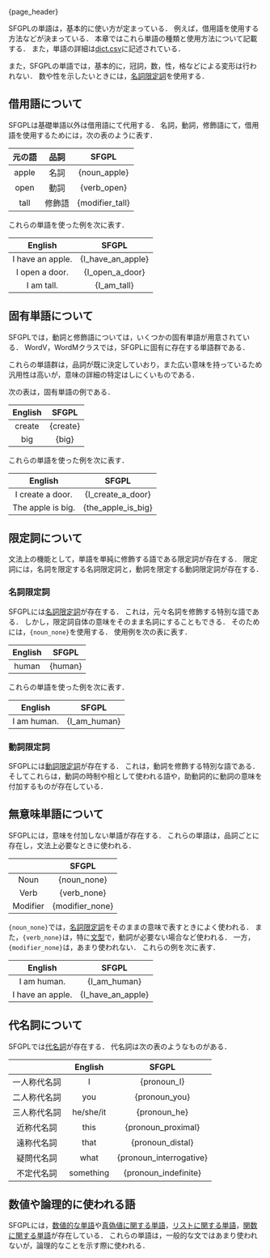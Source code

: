{page_header}

SFGPLの単語は，基本的に使い方が定まっている．
例えば，借用語を使用する方法などが決まっている．
本章ではこれら単語の種類と使用方法について記載する．
また，単語の詳細は[dict.csv](../../dict.csv)に記述されている．

また，SFGPLの単語では，基本的に，冠詞，数，性，格などによる変形は行われない．
数や性を示したいときには，[名詞限定詞]({docs_DeterminerN})を使用する．

## 借用語について

SFGPLは基礎単語以外は借用語にて代用する．
名詞，動詞，修飾語にて，借用語を使用するためには，次の表のように表す．

|元の語|品詞|SFGPL|
|:-:|:-:|:-:|
|apple|名詞|{noun_apple}|
|open|動詞|{verb_open}|
|tall|修飾語|{modifier_tall}|

これらの単語を使った例を次に表す．

|English|SFGPL|
|:-:|:-:|
|I have an apple.|{I_have_an_apple}|
|I open a door.|{I_open_a_door}|
|I am tall.|{I_am_tall}|

## 固有単語について

SFGPLでは，動詞と修飾語については，いくつかの固有単語が用意されている．
WordV，WordMクラスでは，SFGPLに固有に存在する単語群である．

これらの単語群は，品詞が既に決定していおり，また広い意味を持っているため汎用性は高いが，意味の詳細の特定はしにくいものである．

次の表は，固有単語の例である．

|English|SFGPL|
|:-:|:-:|
|create|{create}|
|big|{big}|

これらの単語を使った例を次に表す．

|English|SFGPL|
|:-:|:-:|
|I create a door.|{I_create_a_door}|
|The apple is big.|{the_apple_is_big}|

## 限定詞について

文法上の機能として，単語を単純に修飾する語である限定詞が存在する．
限定詞には，名詞を限定する名詞限定詞と，動詞を限定する動詞限定詞が存在する．

### 名詞限定詞

SFGPLには[名詞限定詞]({docs_DeterminerN})が存在する．
これは，元々名詞を修飾する特別な語である．
しかし，限定詞自体の意味をそのまま名詞にすることもできる．
そのためには，```{noun_none}```を使用する．
使用例を次の表に表す．

|English|SFGPL|
|:-:|:-:|
|human|{human}|

これらの単語を使った例を次に表す．

|English|SFGPL|
|:-:|:-:|
|I am human.|{I_am_human}|

### 動詞限定詞

SFGPLには[動詞限定詞]({docs_DeterminerV})が存在する．
これは，動詞を修飾する特別な語である．
そしてこれらは，動詞の時制や相として使われる語や，助動詞的に動詞の意味を付加するものが存在している．

## 無意味単語について

SFGPLには，意味を付加しない単語が存在する．
これらの単語は，品詞ごとに存在し，文法上必要なときに使われる．

||SFGPL|
|:-:|:-:|
|Noun|{noun_none}|
|Verb|{verb_none}|
|Modifier|{modifier_none}|

```{noun_none}```では，[名詞限定詞]({docs_DeterminerN})をそのままの意味で表すときによく使われる．
また，```{verb_none}```は，特に[文型]({docs_sentence_pattern})で，動詞が必要ない場合など使われる．
一方，```{modifier_none}```は，あまり使われない．
これらの例を次に表す．

|English|SFGPL|
|:-:|:-:|
|I am human.|{I_am_human}|
|I have an apple.|{I_have_an_apple}|

## 代名詞について

SFGPLでは[代名詞]({docs_pronoun})が存在する．
代名詞は次の表のようなものがある．

||English|SFGPL|
|:-:|:-:|:-:|
|一人称代名詞|I|{pronoun_I}|
|二人称代名詞|you|{pronoun_you}|
|三人称代名詞|he/she/it|{pronoun_he}|
|近称代名詞|this|{pronoun_proximal}|
|遠称代名詞|that|{pronoun_distal}|
|疑問代名詞|what|{pronoun_interrogative}|
|不定代名詞|something|{pronoun_indefinite}|

## 数値や論理的に使われる語

SFGPLには，[数値的な単語]({docs_Number})や[真偽値に関する単語]({docs_Bool})，[リストに関する単語]({docs_LangList})，[関数に関する単語]({docs_LangFunc})が存在している．
これらの単語は，一般的な文ではあまり使われないが，論理的なことを示す際に使われる．
